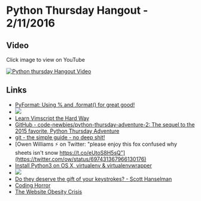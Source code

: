 # Python Thursday Hangout - 2/11/2016

## Video
Click image to view on YouTube

[![Python thursday Hangout Video](http://img.youtube.com/vi/6bSe50lxwHA/0.jpg)](http://www.youtube.com/watch?v=6bSe50lxwHA)

## Links
* [PyFormat: Using % and .format() for great good!](https://pyformat.info/)
* ![](http://treasure.diylol.com/uploads/post/image/603202/resized_the-most-interesting-man-in-the-world-meme-generator-i-don-t-always-test-my-code-but-when-i-do-it-s-always-in-production-7fe4e7.jpg)
* [Learn Vimscript the Hard Way](http://learnvimscriptthehardway.stevelosh.com/)
* [GitHub - code-newbies/python-thursday-adventure-2: The sequel to the 2015 favorite, Python Thursday Adventure](https://github.com/code-newbies/python-thursday-adventure-2)
* [git - the simple guide - no deep shit!](http://rogerdudler.github.io/git-guide/)
* [Owen Williams ⚡️ on Twitter: "please enjoy this fox confused why sheets isn't snow https://t.co/eUtoS8H5sQ"](https://twitter.com/ow/status/697431367966130176)
* [Install Python3 on OS X, virtualenv & virtualenvwrapper](http://www.marinamele.com/2014/07/install-python3-on-mac-os-x-and-use-virtualenv-and-virtualenvwrapper.html)
* ![](http://i.imgur.com/zibprjd.png)
* [Do they deserve the gift of your keystrokes? - Scott Hanselman](http://www.hanselman.com/blog/dotheydeservethegiftofyourkeystrokes.aspx)
* [Coding Horror](http://blog.codinghorror.com/)
* [The Website Obesity Crisis](http://idlewords.com/talks/website_obesity.htm)

